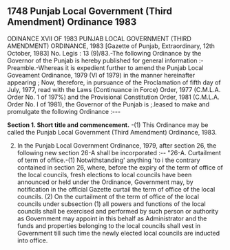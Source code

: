 ## 1748 Punjab Local Government (Third Amendment) Ordinance 1983
 
ODINANCE XVII OF 1983
PUNJAB LOCAL GOVERNMENT (THIRD AMENDMENT) ORDINANCE, 1983
[Gazette of Punjab, Extraordinary, 12th October, 1983]
No. Legis : 13 (9)/83.-The following Ordinance by the Governor of the Punjab is hereby published for general information :-
Preamble.-Whereas it is expedient further to amend the Punjab Local Goveament Ordinance, 1979 (VI of 1979) in the manner hereinafter appearing ;
Now, therefore, in pursuance of the Proclamation of fifth day of July, 1977, read with the Laws (Continuance in Force) Order, 1977 (C.M.L.A. Order No. 1 of 197%) and the Provisional Constitution Order, 1981 (C.M.L.A. Order No. I of 1981), the Governor of the Punjab is ;.leased to make and promulgate the following Ordinance :---

**Section 1. Short title and commencement.**
-(1) This Ordinance may be called the Punjab Local Government (Third Amendment) Ordinance, 1983.

 

2. In the Punjab Local Government Ordinance, 1979, after section 26, the following new section 26-A shall be incorporated :--
   "26-A. Curtailment of term of office.-(1) Notwithstanding' anything 'to i the contrary contained in section 26, where, before the expiry of the term of office of the local councils, fresh elections to local councils have been announced or held under the Ordinance, Government may, by notification in the official Gazette curtail the term of office of the local councils.
   (2) On the curtailment of the term of office of the local councils under subsection (1) all powers and functions of the local councils shall be exercised and performed by such person or authority as Government may appoint in this behalf as Administrator and the funds and properties belonging to the local councils shall vest in Government till such time the newly elected local councils are inducted into office.

